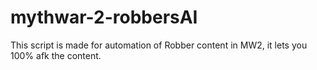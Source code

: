 # mythwar-2-robbersAI

This script is made for automation of Robber content in MW2, it lets you 100% afk the content.
